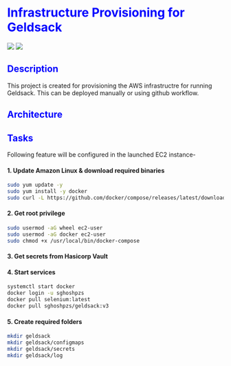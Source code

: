 # <span style="color: blue">Infrastructure Provisioning for Geldsack </span>
[![](https://img.shields.io/badge/Terraform-blue?style=for-the-badge)](https://github.com/hamzamohdzubair/redant)
[![](https://img.shields.io/badge/AWS-yellow?style=for-the-badge)](https://docs.rs/crate/redant/latest)

## <span style="color: blue"> Description </span>

This project is created for provisioning the AWS infrastructre for running Geldsack. This can be deployed manually or using github workflow.

## <span style="color: blue"> Architecture </span>


## <span style="color: blue"> Tasks </span>

Following feature will be configured in the launched EC2 instance-

#### 1. Update Amazon Linux & download required binaries

```bash
sudo yum update -y
sudo yum install -y docker
sudo curl -L https://github.com/docker/compose/releases/latest/download/docker-compose-$(uname -s)-$(uname -m) -o /usr/local/bin/docker-compose
```

#### 2. Get root privilege

```bash
sudo usermod -aG wheel ec2-user
sudo usermod -aG docker ec2-user
sudo chmod +x /usr/local/bin/docker-compose
```

#### 3. Get secrets from Hasicorp Vault



#### 4. Start services

```bash
systemctl start docker
docker login -u sghoshpzs
docker pull selenium:latest
docker pull sghoshpzs/geldsack:v3
```

#### 5. Create required folders
```bash
mkdir geldsack
mkdir geldsack/configmaps
mkdir geldsack/secrets
mkdir geldsack/log
```

